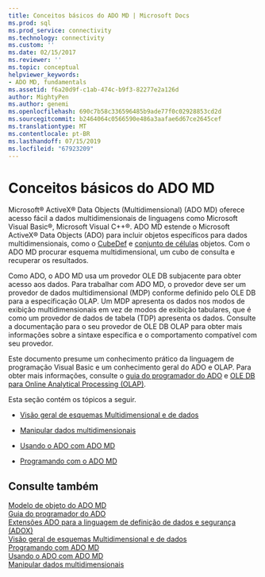 ```yaml
---
title: Conceitos básicos do ADO MD | Microsoft Docs
ms.prod: sql
ms.prod_service: connectivity
ms.technology: connectivity
ms.custom: ''
ms.date: 02/15/2017
ms.reviewer: ''
ms.topic: conceptual
helpviewer_keywords:
- ADO MD, fundamentals
ms.assetid: f6a20d9f-c1ab-474c-b9f3-82277e2a126d
author: MightyPen
ms.author: genemi
ms.openlocfilehash: 690c7b58c336596485b9ade77f0c02928853cd2d
ms.sourcegitcommit: b2464064c0566590e486a3aafae6d67ce2645cef
ms.translationtype: MT
ms.contentlocale: pt-BR
ms.lasthandoff: 07/15/2019
ms.locfileid: "67923209"
---
```

# <a name="ado-md-fundamentals"></a>Conceitos básicos do ADO MD
Microsoft® ActiveX® Data Objects (Multidimensional) (ADO MD) oferece acesso fácil a dados multidimensionais de linguagens como Microsoft Visual Basic®, Microsoft Visual C++®. ADO MD estende o Microsoft ActiveX® Data Objects (ADO) para incluir objetos específicos para dados multidimensionais, como o [CubeDef](../../../ado/reference/ado-md-api/cubedef-object-ado-md.md) e [conjunto de células](../../../ado/reference/ado-md-api/cellset-object-ado-md.md) objetos. Com o ADO MD procurar esquema multidimensional, um cubo de consulta e recuperar os resultados.  
  
 Como ADO, o ADO MD usa um provedor OLE DB subjacente para obter acesso aos dados. Para trabalhar com ADO MD, o provedor deve ser um provedor de dados multidimensional (MDP) conforme definido pelo OLE DB para a especificação OLAP. Um MDP apresenta os dados nos modos de exibição multidimensionais em vez de modos de exibição tabulares, que é como um provedor de dados de tabela (TDP) apresenta os dados. Consulte a documentação para o seu provedor de OLE DB OLAP para obter mais informações sobre a sintaxe específica e o comportamento compatível com seu provedor.  
  
 Este documento presume um conhecimento prático da linguagem de programação Visual Basic e um conhecimento geral do ADO e OLAP. Para obter mais informações, consulte o [guia do programador do ADO](../../../ado/guide/ado-programmer-s-guide.md) e [OLE DB para Online Analytical Processing (OLAP)](https://msdn.microsoft.com/library/windows/desktop/ms717005.aspx).  
  
 Esta seção contém os tópicos a seguir.  
  
-   [Visão geral de esquemas Multidimensional e de dados](../../../ado/guide/multidimensional/overview-of-multidimensional-schemas-and-data.md)  
  
-   [Manipular dados multidimensionais](../../../ado/guide/multidimensional/working-with-multidimensional-data.md)  
  
-   [Usando o ADO com ADO MD](../../../ado/guide/multidimensional/using-ado-with-ado-md.md)  
  
-   [Programando com o ADO MD](../../../ado/guide/multidimensional/programming-with-ado-md.md)  
  
## <a name="see-also"></a>Consulte também  
 [Modelo de objeto do ADO MD](../../../ado/reference/ado-md-api/ado-md-object-model.md)   
 [Guia do programador do ADO](../../../ado/guide/ado-programmer-s-guide.md)   
 [Extensões ADO para a linguagem de definição de dados e segurança (ADOX)](../../../ado/guide/extensions/ado-extensions-for-data-definition-language-and-security-adox.md)   
 [Visão geral de esquemas Multidimensional e de dados](../../../ado/guide/multidimensional/overview-of-multidimensional-schemas-and-data.md)   
 [Programando com ADO MD](../../../ado/guide/multidimensional/programming-with-ado-md.md)   
 [Usando o ADO com ADO MD](../../../ado/guide/multidimensional/using-ado-with-ado-md.md)   
 [Manipular dados multidimensionais](../../../ado/guide/multidimensional/working-with-multidimensional-data.md)
